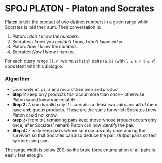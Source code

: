 # SPOJ PLATON - Platon and Socrates

Platon is told the product of two distinct numbers in a given range
while Socrates is told their sum.  Their conversation is:

1. Platon: *I don't know the numbers.*
2. Socrates: *I knew you couldn't know; I don't know either.*
3. Platon: *Now I know the numbers.*
4. Socrates: *Now I know them too.*

For each query range `[l,r]` we must list all pairs `(a,b)` (with
`l ≤ a < b ≤ r`) consistent with this dialogue.

### Algorithm

* Enumerate all pairs and record their sum and product.
* **Step 1:**  Keep only products that occur more than once – otherwise
  Platon would know immediately.
* **Step 2:**  A sum is valid only if it contains at least two pairs and
  **all** of them have ambiguous products.  These are the sums for which
  Socrates knew Platon could not know.
* **Step 3:**  From the remaining pairs keep those whose product occurs
  only once; after Socrates' remark Platon can now identify the pair.
* **Step 4:**  Finally keep pairs whose sum occurs only once among the
  survivors so that Socrates can also deduce the pair.  Output pairs
  sorted by increasing sum.

The range width is below 200, so the brute force enumeration of all
pairs is easily fast enough.
